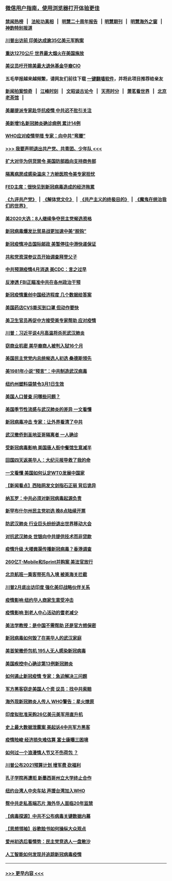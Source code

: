 ### [微信用户指南，使用浏览器打开体验更佳](https://github.com/gfw-breaker/banned-news1/blob/master/indexes/wechat-guide.md?t=0)
#### [禁闻热榜](热点新闻.md?t=0)  &nbsp;&nbsp;|&nbsp;&nbsp; [法轮功真相](https://github.com/gfw-breaker/truth/blob/master/README.md?t=0) &nbsp;&nbsp;|&nbsp;&nbsp; [明慧二十周年报告](https://github.com/gfw-breaker/mh-reports/blob/master/README.md?t=0) &nbsp;&nbsp;|&nbsp;&nbsp;[明慧期刊](https://github.com/gfw-breaker/mh-qikan) &nbsp;&nbsp;|&nbsp;&nbsp; [明慧海外之窗](https://github.com/gfw-breaker/mh-news/blob/master/README.md?t=0) &nbsp;&nbsp;|&nbsp;&nbsp; [神韵特别报道](https://github.com/gfw-breaker/mh-news/blob/master/shenyun.md?t=0)
#### [川普出访前 印美达成逾35亿美元军购案](../pages/nsc412/n11865444.md?t=02131611) 
#### [重达1270公斤 世界最大烟火在美国施放](../pages/nsc412/n11865198.md?t=02131611) 
#### [美议员吁开除美最大退休基金华裔CIO](../pages/nsc412/n11865230.md?t=02131611) 
#### 五毛举报越来越频繁，请网友们前往下载 [一键翻墙软件](https://github.com/gfw-breaker/ssr-accounts)，并将此项目推荐给亲友
#### [新闻拍案惊奇](https://github.com/gfw-breaker/banned-news1/blob/master/pages/link4.md) &nbsp;&nbsp;|&nbsp;&nbsp; [江峰时刻](https://github.com/gfw-breaker/banned-news1/blob/master/pages/link4.md) &nbsp;&nbsp;|&nbsp;&nbsp; [文昭谈古论今](https://github.com/gfw-breaker/banned-news1/blob/master/pages/link4.md) &nbsp;&nbsp;|&nbsp;&nbsp; [天亮时分](https://github.com/gfw-breaker/banned-news1/blob/master/pages/link4.md) &nbsp;&nbsp;|&nbsp;&nbsp; [萧茗看世界](https://github.com/gfw-breaker/banned-news1/blob/master/pages/link4.md) &nbsp;&nbsp;|&nbsp;&nbsp; [北京老茶馆](https://github.com/gfw-breaker/banned-news1/blob/master/pages/link4.md) &nbsp;&nbsp;|&nbsp;&nbsp; 
#### [美屡提派专家赴华抗疫情 中共迟不批引关注](../pages/nsc412/n11864719.md?t=02131611) 
#### [美新增1名新冠肺炎确诊病例 累计14例](../pages/nsc412/n11864893.md?t=02131611) 
#### [WHO应对疫情举措 专家：向中共“弯腰”](../pages/nsc412/n11864727.md?t=02131611) 
#### [>>> 我要声明退出共产党、共青团、少年队 <<<](https://github.com/begood0513/goodnews/blob/master/quit/letter.md) 
#### [扩大对华为供货禁令 美国防部趋向支持商务部](../pages/nsc412/n11864773.md?t=02131611) 
#### [隔离病房成感染温床？方舱医院令美专家担忧](../pages/nsc412/n11864575.md?t=02131611) 
#### [FED主席：很快见到新冠病毒造成的经济拖累](../pages/nsc412/n11864507.md?t=02131611) 
#### [《九评共产党》](https://github.com/begood0513/9ping.md/blob/master/README.md) &nbsp;|&nbsp; [《解体党文化》](../../../../jtdwh.md/blob/master/README.md)  &nbsp;|&nbsp; [《共产主义的终极目的》](../../../../gczydzjmd.md/blob/master/README.md) &nbsp;|&nbsp; [《魔鬼在统治我们的世界》](../../../../mgztzwmdsj.md/blob/master/README.md) 
#### [美2020大选：8人继续争夺民主党候选资格](../pages/nsc412/n11864327.md?t=02131611) 
#### [新冠病毒爆发比贸易战更加速中美“脱钩”](../pages/nsc412/n11864470.md?t=02131611) 
#### [新冠疫情冲击国际邮政 美暂停往中港快递保证](../pages/nsc412/n11864207.md?t=02131611) 
#### [共和党资深参议员开始调查拜登父子](../pages/nsc412/n11863984.md?t=02131611) 
#### [中共预测疫情4月消退 美CDC：言之过早](../pages/nsc412/n11864310.md?t=02131611) 
#### [反渗透 FBI正瞄准中共在各州政治干预](../pages/nsc412/n11864300.md?t=02131611) 
#### [新冠疫情重创中国经济程度 几个数据给答案](../pages/nsc412/n11864203.md?t=02131611) 
#### [美国药店CVS能买到口罩 但动作要快](../pages/nsc412/n11862438.md?t=02131611) 
#### [美卫生官员再促中方接受美专家帮助 应对疫情](../pages/nsc412/n11864043.md?t=02131611) 
#### [川普：习近平说4月高温将杀死武汉肺炎](../pages/nsc412/n11860814.md?t=02131611) 
#### [窃商业机密 美华裔商人被判入狱16个月](../pages/nsc412/n11863911.md?t=02131611) 
#### [美国民主党党内总统候选人初选 桑德斯领先](../pages/nsc412/n11863475.md?t=02131611) 
#### [美1981年小说“预言”：中共制造武汉病毒](../pages/nsc412/n11863306.md?t=02131611) 
#### [纽约州塑料袋禁令3月1日生效](../pages/nsc412/n11862832.md?t=02131611) 
#### [美国人口普查  问哪些问题？](../pages/nsc412/n11862808.md?t=02131611) 
#### [美国季节性流感与武汉肺炎的差异 一文看懂](../pages/nsc412/n11862428.md?t=02131611) 
#### [新冠病毒冲击 专家：让外界看清了中共](../pages/nsc412/n11862280.md?t=02131611) 
#### [武汉撤侨到圣地亚哥隔离者 一人确诊](../pages/nsc412/n11862460.md?t=02131611) 
#### [受新冠病毒影响 美国唐人街中餐馆生意减半](../pages/nsc412/n11861940.md?t=02131611) 
#### [回国四天返美华人：大纪元报导救了我的命](../pages/nsc412/n11862181.md?t=02131611) 
#### [一文看懂 美国如何认定WTO发展中国家](../pages/nsc412/n11862051.md?t=02131611) 
#### [【新闻看点】西陆网发文剑指石正丽 背后诡异](../pages/nsc412/n11861792.md?t=02131611) 
#### [纳瓦罗：中共必须对新冠病毒起源负责](../pages/nsc412/n11861810.md?t=02131611) 
#### [新罕布什尔州民主党初选 晚8点陆续开票](../pages/nsc412/n11861872.md?t=02131611) 
#### [防武汉肺炎 行业巨头纷纷退出世界移动大会](../pages/nsc412/n11861795.md?t=02131611) 
#### [对抗武汉肺炎 世银向中共提供技术而非贷款](../pages/nsc412/n11861652.md?t=02131611) 
#### [疫情升级 大楼粪渠传播新冠病毒？香港调查](../pages/nsc412/n11861556.md?t=02131611) 
#### [260亿T-Mobile和Sprint并购案 美法官放行](../pages/nsc412/n11861511.md?t=02131611) 
#### [北京航班一乘客带死鸟入境 被美海关拦截](../pages/nsc412/n11861317.md?t=02131611) 
#### [川普2月底出访印度 强化美印战略伙伴关系](../pages/nsc412/n11860557.md?t=02131611) 
#### [疫情影响  纽约华人商家生意受冲击](../pages/nsc412/n11860284.md?t=02131611) 
#### [疫情影响  到老人中心活动的耆老减少](../pages/nsc412/n11860199.md?t=02131611) 
#### [美法学教授：是中国不需帮助 还是官方想保密](../pages/nsc412/n11859492.md?t=02131611) 
#### [新冠病毒如何毁了在美华人的武汉家庭](../pages/nsc412/n11859524.md?t=02131611) 
#### [美首架撤侨包机 195人无人感染新冠病毒](../pages/nsc412/n11859908.md?t=02131611) 
#### [美国疾控中心确诊第13例新冠肺炎](../pages/nsc412/n11859966.md?t=02131611) 
#### [如何遏止新冠疫情 专家：急迫解决三问题](../pages/nsc412/n11859685.md?t=02131611) 
#### [军方黑客窃走美国人个资 议员：找中共索赔](../pages/nsc412/n11859371.md?t=02131611) 
#### [海外现新冠肺炎人传人 WHO警告：星火燎原](../pages/nsc412/n11859252.md?t=02131611) 
#### [印度拟批准采购26亿美元美军用直升机](../pages/nsc412/n11859143.md?t=02131611) 
#### [史上最大数据泄露案 美起诉4中共军方黑客](../pages/nsc412/n11859115.md?t=02131611) 
#### [疫情险峻 经济损失难估算 富士康曝三困境](../pages/nsc412/n11859120.md?t=02131611) 
#### [如何过一个浪漫情人节又不伤荷包 ？](../pages/nsc412/n11858969.md?t=02131611) 
#### [川普公布2021预算计划 增军费 砍福利](../pages/nsc412/n11859012.md?t=02131611) 
#### [孔子学院再遭拒 新墨西哥州立大学终止合作](../pages/nsc412/n11858661.md?t=02131611) 
#### [纽约台湾人中央车站  声援台湾加入WHO](../pages/nsc412/n11857757.md?t=02131611) 
#### [帮中共走私高端芯片 海外华人面临20年监禁](../pages/nsc412/n11855016.md?t=02131611) 
#### [【病毒探源】中共不公布病毒关键数据内幕](../pages/nsc412/n11856584.md?t=02131611) 
#### [【思想领袖】谷歌脸书如何操纵大众观点](../pages/nsc412/n11680874.md?t=02131611) 
#### [爱州初选后看情势：民主党竞选人一盘散沙](../pages/nsc412/n11856557.md?t=02131611) 
#### [人工智能如何发现并追踪新冠病毒疫情](../pages/nsc412/n11856398.md?t=02131611) 

----
#### [ >>> 更早内容 <<< ](../indexes/nsc412-earlier.md)
